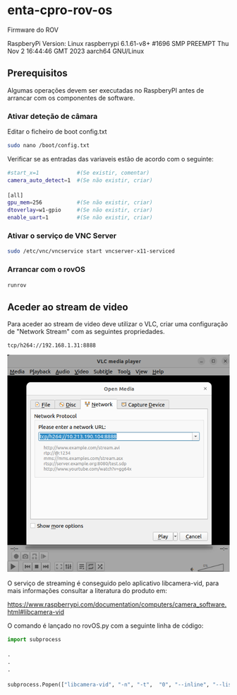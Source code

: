 # enta-cpro-rov-os

Firmware do ROV

RaspberyPi Version:
Linux raspberrypi 6.1.61-v8+ #1696 SMP PREEMPT Thu Nov  2 16:44:46 GMT 2023 aarch64 GNU/Linux

## Prerequisitos

Algumas operações devem ser executadas no RaspberyPI antes de arrancar com os componentes de software.

### Ativar deteção de câmara

Editar o ficheiro de boot config.txt

```bash
sudo nano /boot/config.txt 
```

Verificar se as entradas das variaveis estão de acordo com o seguinte:

```bash
#start_x=1            #(Se existir, comentar)
camera_auto_detect=1  #(Se não existir, criar)

[all]
gpu_mem=256           #(Se não existir, criar)
dtoverlay=w1-gpio     #(Se não existir, criar)
enable_uart=1         #(Se não existir, criar)
```

### Ativar o serviço de VNC Server

```bash
sudo /etc/vnc/vncservice start vncserver-x11-serviced
```

### Arrancar com o rovOS

```bash
runrov
```

## Aceder ao stream de video

Para aceder ao stream de video deve utilizar o VLC, criar uma configuração de "Network Stream" com as seguintes propriedades.

```config
tcp/h264://192.168.1.31:8888
```

![Alt text](./imgs/media_source.png)

O serviço de streaming é conseguido pelo aplicativo libcamera-vid, para mais informações consultar a literatura do produto em:

<https://www.raspberrypi.com/documentation/computers/camera_software.html#libcamera-vid>

O comando é lançado no rovOS.py com a seguinte linha de código:

```python
import subprocess

.
.
.

subprocess.Popen(["libcamera-vid", "-n", "-t",  "0", "--inline", "--listen",  "-o", "tcp://0.0.0.0:8888"])
```
